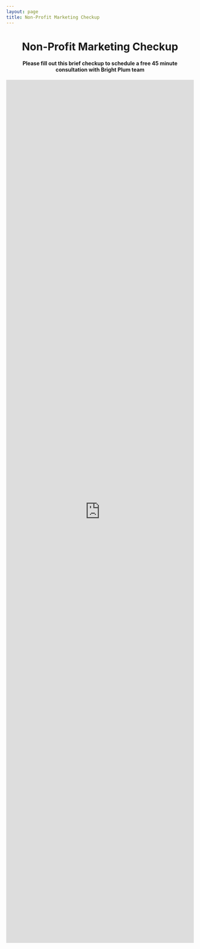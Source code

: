 ```yaml
---
layout: page
title: Non-Profit Marketing Checkup
---
```

<h1 style="text-align:center;">Non-Profit Marketing Checkup</h1>
<h4 style="text-align:center;">Please fill out this brief checkup to schedule a free 45 minute consultation with Bright Plum team</h4>
<iframe src="https://docs.google.com/forms/d/e/1FAIpQLSdG2f7nbmpNNhVOGxBbF3ga-Kv_2S_QoQQn7N0Bvz1pCPgnFg/viewform?embedded=true" width="100%" height="2321" frameborder="0" marginheight="0" marginwidth="0">Loading…</iframe>
